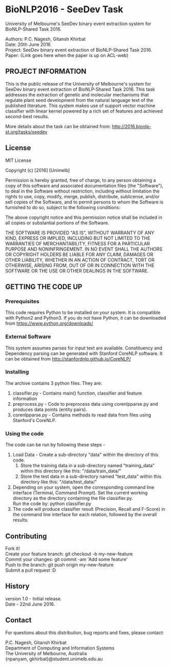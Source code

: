 # BioNLP2016 - SeeDev Task
University of Melbourne's SeeDev binary event extraction system for BioNLP-Shared Task 2016.

Authors: P.C. Nagesh, Gitansh Khirbat <br>
Date: 20th June 2016 <br>
Project: SeeDev binary event extraction of BioNLP-Shared Task 2016.<br>
Paper: {Link goes here when the paper is up on ACL-web}


## PROJECT INFORMATION

This is the public release of the University of Melbourne's system for SeeDev binary event extraction of BioNLP-Shared Task 2016. This task addresses the extraction of genetic and molecular mechanisms that regulate plant seed development from the natural language text of the published literature. This system makes use of support vector machine classifier with linear kernel powered by a rich set of features and achieved second-best results.

More details about the task can be obtained from: http://2016.bionlp-st.org/tasks/seedev

## License

MIT License

Copyright (c) [2016] [Unimelb]

Permission is hereby granted, free of charge, to any person obtaining a copy
of this software and associated documentation files (the "Software"), to deal
in the Software without restriction, including without limitation the rights
to use, copy, modify, merge, publish, distribute, sublicense, and/or sell
copies of the Software, and to permit persons to whom the Software is
furnished to do so, subject to the following conditions:

The above copyright notice and this permission notice shall be included in all
copies or substantial portions of the Software.

THE SOFTWARE IS PROVIDED "AS IS", WITHOUT WARRANTY OF ANY KIND, EXPRESS OR
IMPLIED, INCLUDING BUT NOT LIMITED TO THE WARRANTIES OF MERCHANTABILITY,
FITNESS FOR A PARTICULAR PURPOSE AND NONINFRINGEMENT. IN NO EVENT SHALL THE
AUTHORS OR COPYRIGHT HOLDERS BE LIABLE FOR ANY CLAIM, DAMAGES OR OTHER
LIABILITY, WHETHER IN AN ACTION OF CONTRACT, TORT OR OTHERWISE, ARISING FROM,
OUT OF OR IN CONNECTION WITH THE SOFTWARE OR THE USE OR OTHER DEALINGS IN THE
SOFTWARE.


## GETTING THE CODE UP
### Prerequisites
This code requires Python to be installed on your system. It is compatible with Python2 and Python3. If you do not have Python, it can be downloaded from https://www.python.org/downloads/

### External Software
This system assumes parses for input text are available. Constituency and Dependency parsing can be generated with Stanford CoreNLP software. It can be obtained from http://stanfordnlp.github.io/CoreNLP/

### Installing 
The archive contains 3 python files. They are:
<ol>
<li> classifier.py - Contains main() function, classifier and feature information </li>
<li> preprocess.py - Code to preprocess data using corenlpparse.py and produces data points (entity pairs). </li>
<li> corenlpparse.py - Contains methods to read data from files using Stanford's CoreNLP. </li>
</ol>

### Using the code 
The code can be run by following these steps -
<ol>
<li> Load Data - Create a sub-directory "data" within the directory of this code.
<ol>
  <li> Store the training data in a sub-directory named "training_data" within this directory like this: "/data/train_data/" </li>
  <li> Store the test data in a sub-directory named "test_data" within this directory like this: "/data/test_data/" </li>
</ol>
</li>
<li> Depending on your system, open the corresponding command line interface (Terminal, Command Prompt). Set the current working directory as the directory containing the file classifier.py. <br>
Run the code by: python classifier.py <br>
</li>
<li>
The code will produce classifier result (Precision, Recall and F-Score) in the command line interface for each relation, followed by the overall results.
</li>
</ol>


## Contributing

Fork it!<br>
Create your feature branch: git checkout -b my-new-feature <br>
Commit your changes: git commit -am 'Add some feature' <br>
Push to the branch: git push origin my-new-feature <br>
Submit a pull request :D 

## History

version 1.0 - Initial release.  <br>
Date - 22nd June 2016.

## Contact

For questions about this distribution, bug reports and fixes, please contact:

P.C. Nagesh, Gitansh Khirbat <br>
Department of Computing and Information Systems <br>
The University of Melbourne, Australia <br>
{npanyam, gkhirbat}@student.unimelb.edu.au
